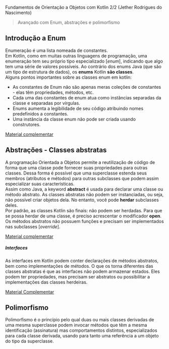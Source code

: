 Fundamentos de Orientação a Objetos com Kotlin 2/2 (Jether Rodrigues do Nascimento)

> Avançado com Enum, abstrações e polimorfismo

## Introdução a Enum
Enumeração é uma lista nomeada de constantes.  
Em Kotlin, como em muitas outras linguagens de programação, uma enumeração tem seu próprio tipo especializado [_enum_], indicando que algo tem uma série de valores possíveis. Ao contrário dos enums Java (que são um tipo de estrutura de dados), os **enums** Kotlin **são classes**.  
Alguns pontos importantes sobre as classes enum em kotlin:
- As constantes de Enum não são apenas meras coleções de constantes - elas têm propriedades, métodos, etc.
- Cada uma das constantes de enum atua como instâncias separadas da classe e separadas por vírgulas.
- Enums aumenta a legibilidade de seu código atribuindo nomes predefinidos a constantes.
- Uma instância da classe enum não pode ser criada usando construtores.  

[ Material complementar ](https://www.geeksforgeeks.org/enum-classes-in-kotlin/)

## Abstrações - Classes abstratas
A programação Orientada a Objetos permite a reutilização de código de forma que uma classe pode fornecer suas propriedades para outras classes. Dessa forma é possível que uma superclasse estenda seus membros (atributos e métodos) para outras subclasses que podem assim especializar suas características.  
Assim como Java, a keyword **abstract** é usada para declarar uma classe ou método abstrato. As classes abstratas não podem ser instanciadas, ou seja, não possível criar objetos dela. No entanto, você pode **herdar** subclasses deles.  
Por padrão, as classes Kotlin são finais: não podem ser herdadas. Para que se possa herdar de uma classe, é preciso acrescentar o modificador **open**. Os métodos abstratos não possuem funções e precisam ser implementados nas subclasses [_override_].  

[ Material complementar ](https://www.programiz.com/kotlin-programming/abstract-class)

##### Interfaces
As interfaces em Kotlin podem conter declarações de métodos abstratos, bem como implementações de métodos. O que os torna diferentes das classes abstratas é que as interfaces não podem armazenar estados. Eles podem ter propriedades, mas precisam ser abstratos ou possibilitar a implementações das classes herdeiras.

[ Material Complementar ](https://kotlinlang.org/docs/interfaces.html)

## Polimorfismo
Polimorfismo é o princípio pelo qual duas ou mais classes derivadas de uma mesma superclasse podem invocar métodos que têm a mesma identificação (assinatura) mas comportamentos distintos, especializados para cada classe derivada, usando para tanto uma referência a um objeto do tipo da superclasse.
